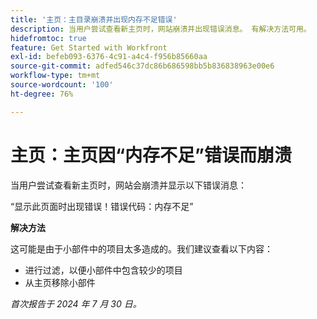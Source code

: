 ```yaml
---
title: '主页：主目录崩溃并出现内存不足错误'
description: 当用户尝试查看新主页时，网站崩溃并出现错误消息。 有解决方法可用。
hidefromtoc: true
feature: Get Started with Workfront
exl-id: befeb093-6376-4c91-a4c4-f956b85660aa
source-git-commit: adfed546c37dc86b686598bb5b836838963e00e6
workflow-type: tm+mt
source-wordcount: '100'
ht-degree: 76%

---
```


# 主页：主页因“内存不足”错误而崩溃

当用户尝试查看新主页时，网站会崩溃并显示以下错误消息：

“显示此页面时出现错误！错误代码：内存不足”

**解决方法**

这可能是由于小部件中的项目太多造成的。我们建议查看以下内容：

* 进行过滤，以便小部件中包含较少的项目
* 从主页移除小部件

_首次报告于 2024 年 7 月 30 日。_
